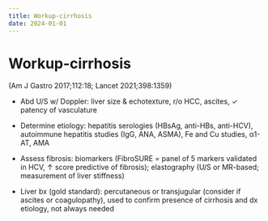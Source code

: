 ```yaml
---
title: Workup-cirrhosis
date: 2024-01-01
---
```

# Workup-cirrhosis

 (Am J Gastro 2017;112:18; Lancet 2021;398:1359)

* Abd U/S w/ Doppler: liver size & echotexture, r/o HCC, ascites, ✓ patency of vasculature

* Determine etiology: hepatitis serologies (HBsAg, anti-HBs, anti-HCV), autoimmune hepatitis studies (IgG, ANA, ASMA), Fe and Cu studies, α1-AT, AMA

* Assess fibrosis: biomarkers (FibroSURE = panel of 5 markers validated in HCV, ↑ score predictive of fibrosis); elastography (U/S or MR-based; measurement of liver stiffness)

* Liver bx (gold standard): percutaneous or transjugular (consider if ascites or coagulopathy), used to confirm presence of cirrhosis and dx etiology, not always needed
